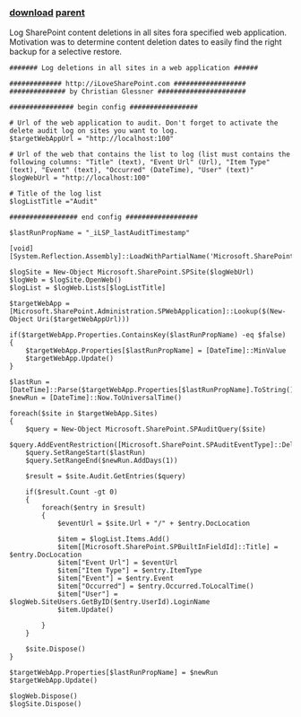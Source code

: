 ﻿---
pid:            1798
parent:         1797
children:       
poster:         cglessner
title:          
date:           2010-04-21 03:50:36
description:    Log SharePoint content deletions in all sites fora specified web application. Motivation was to determine content deletion dates to easily find the right backup for a selective restore.
format:         posh
---

# 

### [download](1798.ps1) [parent](1797.md) 

Log SharePoint content deletions in all sites fora specified web application. Motivation was to determine content deletion dates to easily find the right backup for a selective restore.

```posh
####### Log deletions in all sites in a web application ######

############# http://iLoveSharePoint.com ##################
############## by Christian Glessner ######################

################ begin config #################

# Url of the web application to audit. Don't forget to activate the delete audit log on sites you want to log.
$targetWebAppUrl = "http://localhost:100"

# Url of the web that contains the list to log (list must contains the following columns: "Title" (text), "Event Url" (Url), "Item Type" (text), "Event" (text), "Occurred" (DateTime), "User" (text)"
$logWebUrl = "http://localhost:100"

# Title of the log list
$logListTitle ="Audit"

################# end config ##################

$lastRunPropName = "_iLSP_lastAuditTimestamp"

[void][System.Reflection.Assembly]::LoadWithPartialName('Microsoft.SharePoint')

$logSite = New-Object Microsoft.SharePoint.SPSite($logWebUrl)
$logWeb = $logSite.OpenWeb()
$logList = $logWeb.Lists[$logListTitle]

$targetWebApp = [Microsoft.SharePoint.Administration.SPWebApplication]::Lookup($(New-Object Uri($targetWebAppUrl)))

if($targetWebApp.Properties.ContainsKey($lastRunPropName) -eq $false)
{
	$targetWebApp.Properties[$lastRunPropName] = [DateTime]::MinValue
	$targetWebApp.Update()
}

$lastRun = [DateTime]::Parse($targetWebApp.Properties[$lastRunPropName].ToString())
$newRun = [DateTime]::Now.ToUniversalTime()

foreach($site in $targetWebApp.Sites)
{	
	$query = New-Object Microsoft.SharePoint.SPAuditQuery($site)
	$query.AddEventRestriction([Microsoft.SharePoint.SPAuditEventType]::Delete)
	$query.SetRangeStart($lastRun)
	$query.SetRangeEnd($newRun.AddDays(1))
	
	$result = $site.Audit.GetEntries($query)
	
	if($result.Count -gt 0)
	{
		foreach($entry in $result)
		{
			$eventUrl = $site.Url + "/" + $entry.DocLocation
			
			$item = $logList.Items.Add()
			$item[[Microsoft.SharePoint.SPBuiltInFieldId]::Title] = $entry.DocLocation
			$item["Event Url"] = $eventUrl
			$item["Item Type"] = $entry.ItemType
			$item["Event"] = $entry.Event
			$item["Occurred"] = $entry.Occurred.ToLocalTime()
			$item["User"] = $logWeb.SiteUsers.GetByID($entry.UserId).LoginName
			$item.Update()
			
		}
	}
	
	$site.Dispose()
}

$targetWebApp.Properties[$lastRunPropName] = $newRun
$targetWebApp.Update()

$logWeb.Dispose()
$logSite.Dispose()
```
